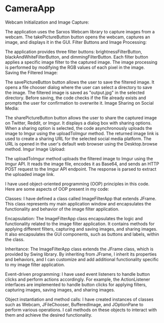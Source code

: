 # CameraApp




Webcam Initialization and Image Capture:

The application uses the Sarxos Webcam library to capture images from a webcam.
The takePictureButton button opens the webcam, captures an image, and displays it in the GUI.
Filter Buttons and Image Processing:

The application provides three filter buttons: brightnessFilterButton, blackAndWhiteFilterButton, and dimmingFilterButton.
Each filter button applies a specific image filter to the captured image.
The image processing is performed by modifying the RGB values of each pixel in the image.
Saving the Filtered Image:

The savePictureButton button allows the user to save the filtered image.
It opens a file chooser dialog where the user can select a directory to save the image.
The filtered image is saved as "output.jpg" in the selected directory.
Before saving, the code checks if the file already exists and prompts the user for confirmation to overwrite it.
Image Sharing on Social Media:

The sharePictureButton button allows the user to share the captured image on Twitter, Reddit, or Imgur.
It displays a dialog box with sharing options.
When a sharing option is selected, the code asynchronously uploads the image to Imgur using the uploadToImgur method.
The returned image link is used to create a sharing URL for the selected social media platform.
The URL is opened in the user's default web browser using the Desktop.browse method.
Imgur Image Upload:

The uploadToImgur method uploads the filtered image to Imgur using the Imgur API.
It reads the image file, encodes it as Base64, and sends an HTTP POST request to the Imgur API endpoint.
The response is parsed to extract the uploaded image link.


 I have used object-oriented programming (OOP) principles in this code. Here are some aspects of OOP present in my code:

Classes: I have defined a class called ImageFilterApp that extends JFrame. This class represents my main application window and encapsulates the functionality and behavior of the image filter application.

Encapsulation: The ImageFilterApp class encapsulates the logic and functionality related to the image filter application. It contains methods for applying different filters, capturing and saving images, and sharing images. It also encapsulates the GUI components, such as buttons and labels, within the class.

Inheritance: The ImageFilterApp class extends the JFrame class, which is provided by Swing library. By inheriting from JFrame, I inherit its properties and behaviors, and I can customize and add additional functionality specific to my image filter application.

Event-driven programming: I have used event listeners to handle button clicks and perform actions accordingly. For example, the ActionListener interfaces are implemented to handle button clicks for applying filters, capturing images, saving images, and sharing images.

Object instantiation and method calls: I have created instances of classes such as Webcam, JFileChooser, BufferedImage, and JOptionPane to perform various operations. I call methods on these objects to interact with them and achieve the desired functionality.
